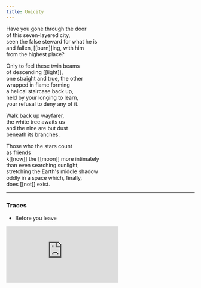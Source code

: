 ```yaml
---
title: Unicity
---
```


Have you gone through the door  
of this seven-layered city,   
seen the false steward for what he is  
and fallen, [[burn]]ing, with him  
from the highest place?   
  
Only to feel these twin beams  
of descending [[light]],   
one straight and true, the other  
wrapped in flame forming  
a helical staircase back up,   
held by your longing to learn,   
your refusal to deny any of it.   
  
Walk back up wayfarer,   
the white tree awaits us  
and the nine are but dust  
beneath its branches.   
  
Those who the stars count  
as friends  
k[[now]] the [[moon]] more intimately  
than even searching sunlight,  
stretching the Earth's middle shadow  
oddly in a space which, finally,  
does [[not]] exist.  

---

### Traces

* Before you leave

<iframe class="video" src="https://www.youtube-nocookie.com/embed/WWi4I6XO8pw" frameborder="0" allow="accelerometer; autoplay; encrypted-media; gyroscope; picture-in-picture" allowfullscreen></iframe>